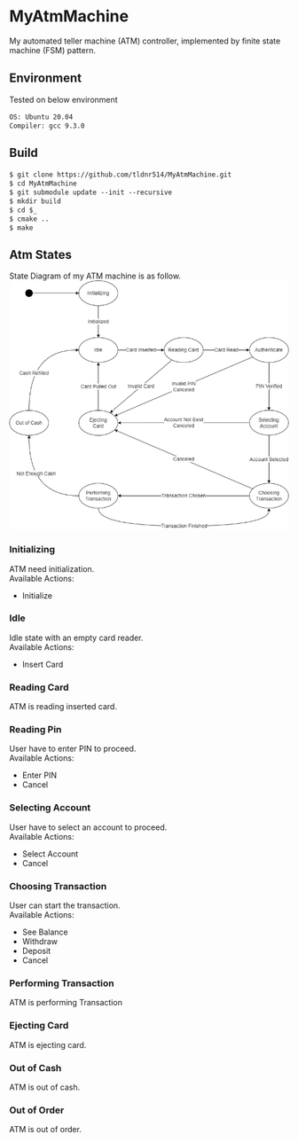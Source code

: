 # MyAtmMachine
My automated teller machine (ATM) controller, implemented by finite state machine (FSM) pattern.

## Environment
Tested on below environment
```
OS: Ubuntu 20.04
Compiler: gcc 9.3.0
```

## Build
```
$ git clone https://github.com/tldnr514/MyAtmMachine.git
$ cd MyAtmMachine
$ git submodule update --init --recursive
$ mkdir build
$ cd $_
$ cmake ..
$ make
```

## Atm States
State Diagram of my ATM machine is as follow.  
![AtmState](figures/AtmState.png)

### Initializing
ATM need initialization.  
Available Actions:
* Initialize

### Idle
Idle state with an empty card reader.  
Available Actions:
* Insert Card
  
### Reading Card
ATM is reading inserted card.

### Reading Pin
User have to enter PIN to proceed.  
Available Actions:
* Enter PIN
* Cancel

### Selecting Account
User have to select an account to proceed.  
Available Actions:
* Select Account
* Cancel

### Choosing Transaction
User can start the transaction.  
Available Actions:
* See Balance
* Withdraw
* Deposit
* Cancel

### Performing Transaction
ATM is performing Transaction

### Ejecting Card
ATM is ejecting card.  

### Out of Cash
ATM is out of cash.

### Out of Order
ATM is out of order.